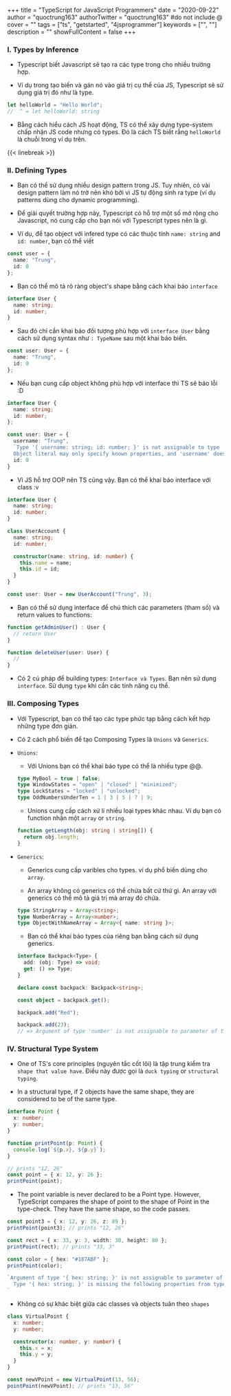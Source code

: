 +++
title = "TypeScript for JavaScript Programmers"
date = "2020-09-22"
author = "quoctrung163"
authorTwitter = "quoctrung163" #do not include @
cover = ""
tags = ["ts", "getstarted", "4jsprogrammer"]
keywords = ["", ""]
description = ""
showFullContent = false
+++
### I. Types by Inference
- Typescript biết Javascript sẽ tạo ra các type trong cho nhiều trường hợp.

- Ví dụ trong tạo biến và gán nó vào giá trị cụ thể của JS, Typescript sẽ sử dụng giá trị đó như là type.

```ts
let helloWorld = "Hello World";
//  ^ = let helloWorld: string
```

- Bằng cách hiểu cách JS hoạt động, TS có thể xây dựng type-system chấp nhận JS code nhưng có types. Đó là cách TS biết rằng `helloWorld` là chuỗi trong ví dụ trên.

{{< linebreak >}}

### II. Defining Types
- Bạn có thể sử dụng nhiều design pattern trong JS. Tuy nhiên, có vài design pattern làm nó trở nên khó bởi vì JS tự động sinh ra type (ví dụ patterns dùng cho dynamic programming).

- Để giải quyết trường hợp này, Typescript có hỗ trợ một số mở rộng cho Javascript, nó cung cấp cho bạn nói với Typescript types nên là gì.

- Ví dụ, để tạo object với infered type có các thuộc tính `name: string` and `id: number`, bạn có thể viết

```ts
const user = {
  name: "Trung",
  id: 0
};
```

- Bạn có thể mô tả rõ ràng object's shape bằng cách khai báo `interface` 

```ts
interface User {
  name: string;
  id: number;
}
```

- Sau đó chỉ cần khai báo đối tượng phù hợp với `interface User` bằng cách sử dụng syntax như `: TypeName` sau một khai báo biến.

```ts
const user: User = {
  name: "Trung",
  id: 0
};
```

- Nếu bạn cung cấp object không phù hợp với interface thì TS sẽ báo lỗi :D

```ts
interface User {
  name: string;
  id: number;
};

const user: User = {
  username: "Trung",
  `Type '{ username: string; id: number; }' is not assignable to type 'User'.
  Object literal may only specify known properties, and 'username' does not exist in type 'User'.`
  id: 0
}
```

- Vì JS hỗ trợ OOP nên TS cũng vậy. Bạn có thể khai báo interface với class :v

```ts
interface User {
  name: string;
  id: number;
}

class UserAccount {
  name: string;
  id: number;

  constructor(name: string, id: number) {
    this.name = name;
    this.id = id;
  }
}

const user: User = new UserAccount("Trung", 3);
```

- Bạn có thể sử dụng interface để chú thích các parameters (tham số) và return values to functions:

```ts
function getAdminUser() : User {
  // return User
}

function deleteUser(user: User) {
  //
}
```

- Có 2 cú pháp để building types: `Interface và Types`. Bạn nên sử dụng `interface`. Sử dụng `type` khi cần các tính năng cụ thể.

### III. Composing Types
- Với Typescript, bạn có thể tạo các type phức tạp bằng cách kết hợp những type đơn giản.

- Có 2 cách phổ biến để tạo Composing Types là `Unions` và `Generics`.

- `Unions`:
  - Với Unions bạn có thể khai báo type có thể là nhiều type @@. 
  
  ```ts
  type MyBool = true | false;
  type WindowStates = "open" | "closed" | "minimized";
  type LockStates = "locked" | "unlocked";
  type OddNumbersUnderTen = 1 | 3 | 5 | 7 | 9;
  ```

  - Unions cung cấp cách xử lí nhiều loại types khác nhau. Ví dụ bạn có function nhận một `array` or `string`.

  ```ts
  function getLength(obj: string | string[]) {
    return obj.length;
  }
  ```

- `Generics`:
  - Generics cung cấp varibles cho types. ví dụ phổ biến dùng cho `array`. 

  - An array không có generics có thể chứa bất cứ thứ gì. An array với generics có thể mô tả giá trị mà array đó chứa.

  ```ts
  type StringArray = Array<string>;
  type NumberArray = Array<number>;
  type ObjectWithNameArray = Array<{ name: string }>;
  ```

  - Bạn có thể khai báo types của riêng bạn bằng cách sử dụng generics.

  ```ts
  interface Backpack<Type> {
    add: (obj: Type) => void;
    get: () => Type;
  }

  declare const backpack: Backpack<string>;

  const object = backpack.get();

  backpack.add("Red");

  backpack.add(23);
  // => Argument of type 'number' is not assignable to parameter of type 'string'.
  ```

### IV. Structural Type System
- One of TS's core principles (nguyên tắc cốt lõi) là tập trung kiểm tra `shape that value have`. Điều này được gọi là `duck typing` or `structural typing`.

- In a structural type, if 2 objects have the same shape, they are considered to be of the same type.

```ts
interface Point {
  x: number;
  y: number;
}

function printPoint(p: Point) {
  console.log(`${p.x}, ${p.y}`);
}

// prints "12, 26"
const point = { x: 12, y: 26 };
printPoint(point);
```

- The point variable is never declared to be a Point type. However, TypeScript compares the shape of point to the shape of Point in the type-check. They have the same shape, so the code passes.

```ts
const point3 = { x: 12, y: 26, z: 89 };
printPoint(point3); // prints "12, 26"

const rect = { x: 33, y: 3, width: 30, height: 80 };
printPoint(rect); // prints "33, 3"

const color = { hex: "#187ABF" };
printPoint(color);

`Argument of type '{ hex: string; }' is not assignable to parameter of type 'Point'.
  Type '{ hex: string; }' is missing the following properties from type 'Point': x, y
`
```

- Không có sự khác biệt giữa các classes và objects tuân theo `shapes`

```ts
class VirtualPoint {
  x: number;
  y: number;

  constructor(x: number, y: number) {
    this.x = x;
    this.y = y;
  }
}

const newVPoint = new VirtualPoint(13, 56);
pointPoint(newVPoint); // prints "13, 56"
```